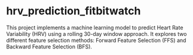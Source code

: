 # hrv_prediction_fitbitwatch
This project implements a machine learning model to predict Heart Rate Variability (HRV) using a rolling 30-day window approach. It explores two different feature selection methods: Forward Feature Selection (FFS) and Backward Feature Selection (BFS).
